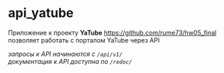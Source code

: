 # api_yatube
Приложение к проекту **YaTube** https://github.com/rume73/hw05_final
позволяет работать с порталом YaTube через API

*запросы к API начинаются с `/api/v1/`*  
*документация к API доступна по `/redoc/`*
